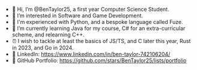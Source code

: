 - 👋 Hi, I’m @BenTaylor25, a first year Computer Science Student.
- 👀 I’m interested in Software and Game Development.
- 💪 I'm experienced with Python, and a bespoke language called Fuze.
- 🌱 I’m currently learning Java for my course, C# for an extra-curricular scheme, and relearning C++.
- ⏰ I wish to tackle at least the basics of JS/TS, and C later this year, Rust in 2023, and Go in 2024.
- 🤝 LinkedIn: https://www.linkedin.com/in/ben-taylor-742106204/
- 📁 GitHub Portfolio: https://github.com/stars/BenTaylor25/lists/portfolio

<!---
BenM88888888/BenM88888888 is a ✨ special ✨ repository because its `README.md` (this file) appears on your GitHub profile.
You can click the Preview link to take a look at your changes.
--->
